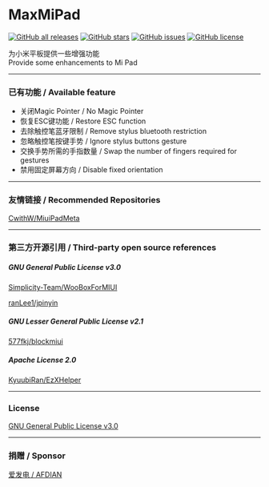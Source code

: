# MaxMiPad

<a href="https://github.com/Xposed-Modules-Repo/com.yifeplayte.maxmipadinput/releases"><img alt="GitHub all releases" src="https://img.shields.io/github/downloads/Xposed-Modules-Repo/com.yifeplayte.maxmipadinput/total?label=Downloads"></a> <a href="https://github.com/YifePlayte/MaxMiPad/stargazers"><img alt="GitHub stars" src="https://img.shields.io/github/stars/YifePlayte/MaxMiPad"></a> <a href="https://github.com/YifePlayte/MaxMiPad/issues"><img alt="GitHub issues" src="https://img.shields.io/github/issues/YifePlayte/MaxMiPad"></a> <a href="https://github.com/YifePlayte/MaxMiPad/blob/main/LICENSE"><img alt="GitHub license" src="https://img.shields.io/github/license/YifePlayte/MaxMiPad"></a>

为小米平板提供一些增强功能  
Provide some enhancements to Mi Pad

---

### 已有功能 / Available feature

- 关闭Magic Pointer / No Magic Pointer
- 恢复ESC键功能 / Restore ESC function
- 去除触控笔蓝牙限制 / Remove stylus bluetooth restriction
- 忽略触控笔按键手势 / Ignore stylus buttons gesture
- 交换手势所需的手指数量 / Swap the number of fingers required for gestures
- 禁用固定屏幕方向 / Disable fixed orientation

---

### 友情链接 / Recommended Repositories

[CwithW/MiuiPadMeta](https://github.com/CwithW/MiuiPadMeta)

---

### 第三方开源引用 / Third-party open source references

##### GNU General Public License v3.0

[Simplicity-Team/WooBoxForMIUI](https://github.com/Simplicity-Team/WooBoxForMIUI)

[ranLee1/jpinyin](https://github.com/ranLee1/jpinyin)

##### GNU Lesser General Public License v2.1

[577fkj/blockmiui](https://github.com/577fkj/blockmiui)

##### Apache License 2.0

[KyuubiRan/EzXHelper](https://github.com/KyuubiRan/EzXHelper)

---

### License

[GNU General Public License v3.0](https://github.com/YifePlayte/MaxMiPad/blob/main/LICENSE)

---

### 捐赠 / Sponsor

[爱发电 / AFDIAN](https://afdian.net/a/YifePlayte)
